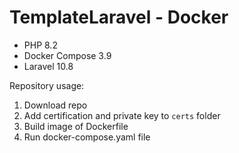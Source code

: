 # TemplateLaravel - Docker

- PHP 8.2
- Docker Compose 3.9
- Laravel 10.8

Repository usage:

 1. Download repo
 2. Add certification and private key to ```certs``` folder
 3. Build image of Dockerfile
 4. Run docker-compose.yaml file